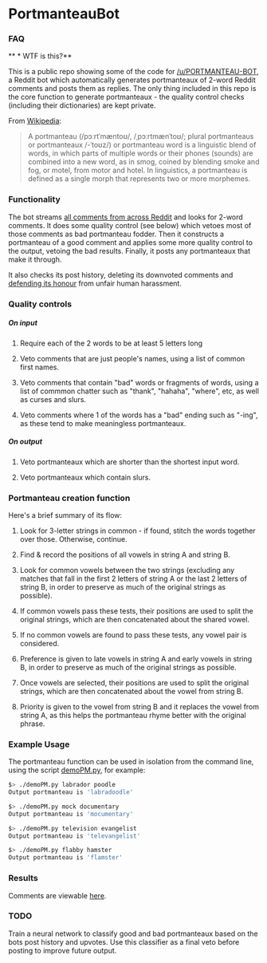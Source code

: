 # PortmanteauBot

### FAQ

** * WTF is this?**

This is a public repo showing some of the code for [/u/PORTMANTEAU-BOT](www.reddit.com/u/PORTMANTEAU-BOT), a Reddit bot which automatically generates portmanteaux of 2-word Reddit comments and posts them as replies. The only thing included in this repo is the core function to generate portmanteaux - the quality control checks (including their dictionaries) are kept private.

From [Wikipedia](https://en.wikipedia.org/wiki/Portmanteau):

> A portmanteau (/pɔːrtˈmæntoʊ/, /ˌpɔːrtmænˈtoʊ/; plural portmanteaus or portmanteaux /-ˈtoʊz/) or portmanteau word is a linguistic blend of words, in which parts of multiple words or their phones (sounds) are combined into a new word, as in smog, coined by blending smoke and fog, or motel, from motor and hotel. In linguistics, a portmanteau is defined as a single morph that represents two or more morphemes.

### Functionality

The bot streams [all comments from across Reddit](https://www.reddit.com/r/all/comments/) and looks for 2-word comments. It does some quality control (see below) which vetoes most of those comments as bad portmanteau fodder. Then it constructs a portmanteau of a good comment and applies some more quality control to the output, vetoing the bad results. Finally, it posts any portmanteaux that make it through.

It also checks its post history, deleting its downvoted comments and [defending its honour](https://www.reddit.com/r/movies/comments/7383ja/new_actors_who_will_become_big_in_the_next_510/dnokcd4/?context=3) from unfair human harassment.


### Quality controls

##### On input

1. Require each of the 2 words to be at least 5 letters long

2. Veto comments that are just people's names, using a list of common first names.

3. Veto comments that contain "bad" words or fragments of words, using a list of commmon chatter such as "thank", "hahaha", "where", etc, as well as curses and slurs.

4. Veto comments where 1 of the words has a "bad" ending such as "-ing", as these tend to make meaningless portmanteaux.

##### On output

1. Veto portmanteaux which are shorter than the shortest input word.

2. Veto portmanteaux which contain slurs.


### Portmanteau creation function

Here's a brief summary of its flow:

1. Look for 3-letter strings in common - if found, stitch the words together over those. Otherwise, continue.

2. Find & record the positions of all vowels in string A and string B.

3. Look for common vowels between the two strings (excluding any matches that fall in the first 2 letters of string A or the last 2 letters of string B, in order to preserve as much of the original strings as possible).

4. If common vowels pass these tests, their positions are used to split the original strings, which are then concatenated about the shared vowel.

5. If no common vowels are found to pass these tests, any vowel pair is considered.

6. Preference is given to late vowels in string A and early vowels in string B, in order to preserve as much of the original strings as possible.

7. Once vowels are selected, their positions are used to split the original strings, which are then concatenated about the vowel from string B.

8. Priority is given to the vowel from string B and it replaces the vowel from string A, as this helps the portmanteau rhyme better with the original phrase.


### Example Usage

The portmanteau function can be used in isolation from the command line, using the script [demoPM.py](demoPM.py), for example:

```bash
$> ./demoPM.py labrador poodle
Output portmanteau is 'labradoodle'
```

```bash
$> ./demoPM.py mock documentary
Output portmanteau is 'mocumentary'
```

```bash
$> ./demoPM.py television evangelist
Output portmanteau is 'televangelist'
```

```bash
$> ./demoPM.py flabby hamster
Output portmanteau is 'flamster'
```


### Results

Comments are viewable [here](https://www.reddit.com/user/PORTMANTEAU-BOT/comments).


### TODO

Train a neural network to classify good and bad portmanteaux based on the bots post history and upvotes. Use this classifier as a final veto before posting to improve future output.
